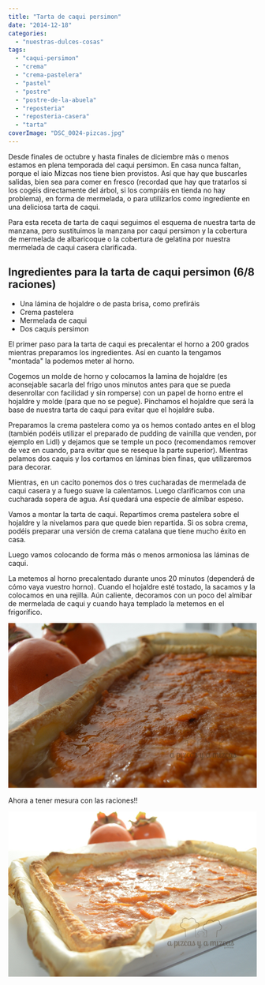 ```yaml
---
title: "Tarta de caqui persimon"
date: "2014-12-18"
categories:
  - "nuestras-dulces-cosas"
tags:
  - "caqui-persimon"
  - "crema"
  - "crema-pastelera"
  - "pastel"
  - "postre"
  - "postre-de-la-abuela"
  - "reposteria"
  - "reposteria-casera"
  - "tarta"
coverImage: "DSC_0024-pizcas.jpg"
---
```


Desde finales de octubre y hasta finales de diciembre más o menos estamos en plena temporada del caqui persimon. En casa nunca faltan, porque el iaio Mizcas nos tiene bien provistos. Así que hay que buscarles salidas, bien sea para comer en fresco (recordad que hay que tratarlos si los cogéis directamente del árbol, si los compráis en tienda no hay problema), en forma de mermelada, o para utilizarlos como ingrediente en una deliciosa tarta de caqui.

Para esta receta de tarta de caqui seguimos el esquema de nuestra tarta de manzana, pero sustituimos la manzana por caqui persimon y la cobertura de mermelada de albaricoque o la cobertura de gelatina por nuestra mermelada de caqui casera clarificada.

## Ingredientes para la tarta de caqui persimon (6/8 raciones)

- Una lámina de hojaldre o de pasta brisa, como prefiráis
- Crema pastelera
- Mermelada de caqui
- Dos caquis persimon

El primer paso para la tarta de caqui es precalentar el horno a 200 grados mientras preparamos los ingredientes. Así en cuanto la tengamos "montada" la podemos meter al horno.

Cogemos un molde de horno y colocamos la lamina de hojaldre (es aconsejable sacarla del frigo unos minutos antes para que se pueda desenrollar con facilidad y sin romperse) con un papel de horno entre el hojaldre y molde (para que no se pegue). Pinchamos el hojaldre que será la base de nuestra tarta de caqui para evitar que el hojaldre suba.

Preparamos la crema pastelera como ya os hemos contado antes en el blog (también podéis utilizar el preparado de pudding de vainilla que venden, por ejemplo en Lidl) y dejamos que se temple un poco (recomendamos remover de vez en cuando, para evitar que se reseque la parte superior). Mientras pelamos dos caquis y los cortamos en láminas bien finas, que utilizaremos para decorar.

Mientras, en un cacito ponemos dos o tres cucharadas de mermelada de caqui casera y a fuego suave la calentamos. Luego clarificamos con una cucharada sopera de agua. Así quedará una especie de almíbar espeso.

Vamos a montar la tarta de caqui. Repartimos crema pastelera sobre el hojaldre y la nivelamos para que quede bien repartida. Si os sobra crema, podéis preparar una versión de crema catalana que tiene mucho éxito en casa.

Luego vamos colocando de forma más o menos armoniosa las láminas de caqui.

La metemos al horno precalentado durante unos 20 minutos (dependerá de cómo vaya vuestro horno). Cuando el hojaldre esté tostado, la sacamos y la colocamos en una rejilla. Aún caliente, decoramos con un poco del almibar de mermelada de caqui y cuando haya templado la metemos en el frigorífico.

![Tarta de caqui persimon](images/DSC_0023-pizcas.jpg)

Ahora a tener mesura con las raciones!!

![Los caquis protagonistas de la temporada](images/DSC_0024-pizcas.jpg)
